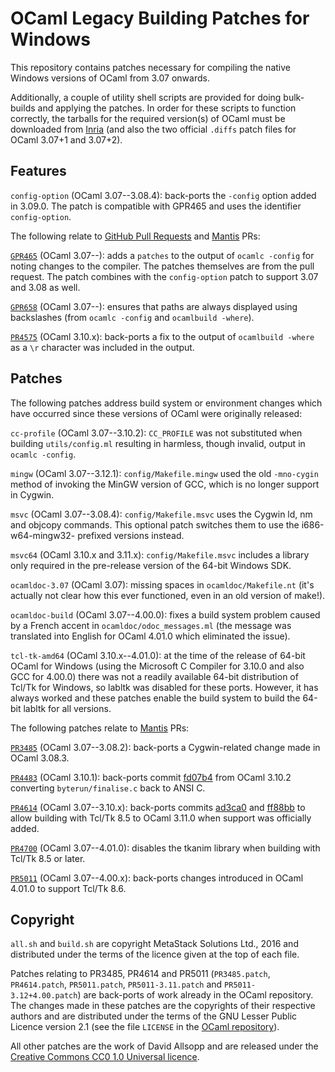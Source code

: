# OCaml Legacy Building Patches for Windows

This repository contains patches necessary for compiling the native Windows versions of OCaml from 3.07 onwards.

Additionally, a couple of utility shell scripts are provided for doing bulk-builds and applying the patches. In order for these scripts to function correctly, the tarballs for the required version(s) of OCaml must be downloaded from [Inria](http://caml.inria.fr/pub/distrib) (and also the two official `.diffs` patch files for OCaml 3.07+1 and 3.07+2).

## Features

`config-option` (OCaml 3.07--3.08.4): back-ports the `-config` option added in 3.09.0. The patch is compatible with GPR465 and uses the identifier `config-option`.

The following relate to [GitHub Pull Requests](https://github.com/ocaml/ocaml/pulls) and [Mantis](http://caml.inria.fr/mantis) PRs:

[`GPR465`](https://github.com/ocaml/ocaml/pull/465) (OCaml 3.07--): adds a `patches` to the output of `ocamlc -config` for noting changes to the compiler. The patches themselves are from the pull request. The patch combines with the `config-option` patch to support 3.07 and 3.08 as well.

[`GPR658`](https://github.com/ocaml/ocaml/pull/658) (OCaml 3.07--): ensures that paths are always displayed using backslashes (from `ocamlc -config` and `ocamlbuild -where`).

[`PR4575`](http://caml.inria.fr/mantis/view.php?id=4575) (OCaml 3.10.x): back-ports a fix to the output of `ocamlbuild -where` as a `\r` character was included in the output.

## Patches

The following patches address build system or environment changes which have occurred since these versions of OCaml were originally released:

`cc-profile` (OCaml 3.07--3.10.2): `CC_PROFILE` was not substituted when building `utils/config.ml` resulting in harmless, though invalid, output in `ocamlc -config`.

`mingw` (OCaml 3.07--3.12.1): `config/Makefile.mingw` used the old `-mno-cygin` method of invoking the MinGW version of GCC, which is no longer support in Cygwin.

`msvc` (OCaml 3.07--3.08.4): `config/Makefile.msvc` uses the Cygwin ld, nm and objcopy commands. This optional patch switches them to use the i686-w64-mingw32- prefixed versions instead.

`msvc64` (OCaml 3.10.x and 3.11.x): `config/Makefile.msvc` includes a library only required in the pre-release version of the 64-bit Windows SDK.

`ocamldoc-3.07` (OCaml 3.07): missing spaces in `ocamldoc/Makefile.nt` (it's actually not clear how this ever functioned, even in an old version of make!).

`ocamldoc-build` (OCaml 3.07--4.00.0): fixes a build system problem caused by a French accent in `ocamldoc/odoc_messages.ml` (the message was translated into English for OCaml 4.01.0 which eliminated the issue).

`tcl-tk-amd64` (OCaml 3.10.x--4.01.0): at the time of the release of 64-bit OCaml for Windows (using the Microsoft C Compiler for 3.10.0 and also GCC for 4.00.0) there was not a readily available 64-bit distribution of Tcl/Tk for Windows, so labltk was disabled for these ports. However, it has always worked and these patches enable the build system to build the 64-bit labltk for all versions.

The following patches relate to [Mantis](http://caml.inria.fr/mantis) PRs:

[`PR3485`](http://caml.inria.fr/mantis/view.php?id=3485) (OCaml 3.07--3.08.2): back-ports a Cygwin-related change made in OCaml 3.08.3.

[`PR4483`](http://caml.inria.fr/mantis/view.php?id=4483) (OCaml 3.10.1): back-ports commit [fd07b4](https://github.com/ocaml/ocaml/commit/fd07b4) from OCaml 3.10.2 converting `byterun/finalise.c` back to ANSI C.

[`PR4614`](http://caml.inria.fr/mantis/view.php?id=4614) (OCaml 3.07--3.10.x): back-ports commits [ad3ca0](https://github.com/ocaml/ocaml/commit/ad3ca0) and [ff88bb](https://github.com/ocaml/ocaml/commit/ff88bb) to allow building with Tcl/Tk 8.5 to OCaml 3.11.0 when support was officially added.

[`PR4700`](http://caml.inria.fr/mantis/view.php?id=4700) (OCaml 3.07--4.01.0): disables the tkanim library when building with Tcl/Tk 8.5 or later.

[`PR5011`](http://caml.inria.fr/mantis/view.php?id=5011) (OCaml 3.07--4.00.x): back-ports changes introduced in OCaml 4.01.0 to support Tcl/Tk 8.6.

## Copyright

`all.sh` and `build.sh` are copyright MetaStack Solutions Ltd., 2016 and distributed under the terms of the licence given at the top of each file.

Patches relating to PR3485, PR4614 and PR5011 (`PR3485.patch`, `PR4614.patch`, `PR5011.patch`, `PR5011-3.11.patch` and `PR5011-3.12+4.00.patch`) are back-ports of work already in the OCaml repository. The changes made in these patches are the copyrights of their respective authors and are distributed under the terms of the GNU Lesser Public Licence version 2.1 (see the file `LICENSE` in the [OCaml repository](https://github.com/ocaml/ocaml/blob/trunk/LICENSE)).

All other patches are the work of David Allsopp and are released under the [Creative Commons CC0 1.0 Universal licence](https://creativecommons.org/publicdomain/zero/1.0/).
